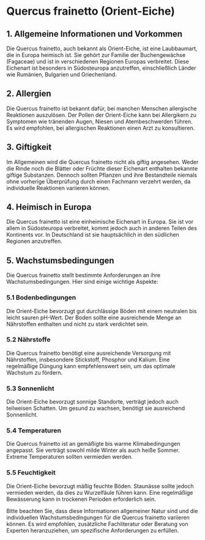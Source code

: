# Quercus frainetto (Orient-Eiche)

## 1. Allgemeine Informationen und Vorkommen
Die Quercus frainetto, auch bekannt als Orient-Eiche, ist eine Laubbaumart, die in Europa heimisch ist. Sie gehört zur Familie der Buchengewächse (Fagaceae) und ist in verschiedenen Regionen Europas verbreitet. Diese Eichenart ist besonders in Südosteuropa anzutreffen, einschließlich Länder wie Rumänien, Bulgarien und Griechenland.

## 2. Allergien
Die Quercus frainetto ist bekannt dafür, bei manchen Menschen allergische Reaktionen auszulösen. Der Pollen der Orient-Eiche kann bei Allergikern zu Symptomen wie tränenden Augen, Niesen und Atembeschwerden führen. Es wird empfohlen, bei allergischen Reaktionen einen Arzt zu konsultieren.

## 3. Giftigkeit
Im Allgemeinen wird die Quercus frainetto nicht als giftig angesehen. Weder die Rinde noch die Blätter oder Früchte dieser Eichenart enthalten bekannte giftige Substanzen. Dennoch sollten Pflanzen und ihre Bestandteile niemals ohne vorherige Überprüfung durch einen Fachmann verzehrt werden, da individuelle Reaktionen variieren können.

## 4. Heimisch in Europa
Die Quercus frainetto ist eine einheimische Eichenart in Europa. Sie ist vor allem in Südosteuropa verbreitet, kommt jedoch auch in anderen Teilen des Kontinents vor. In Deutschland ist sie hauptsächlich in den südlichen Regionen anzutreffen.

## 5. Wachstumsbedingungen
Die Quercus frainetto stellt bestimmte Anforderungen an ihre Wachstumsbedingungen. Hier sind einige wichtige Aspekte:

### 5.1 Bodenbedingungen
Die Orient-Eiche bevorzugt gut durchlässige Böden mit einem neutralen bis leicht sauren pH-Wert. Der Boden sollte eine ausreichende Menge an Nährstoffen enthalten und nicht zu stark verdichtet sein.

### 5.2 Nährstoffe
Die Quercus frainetto benötigt eine ausreichende Versorgung mit Nährstoffen, insbesondere Stickstoff, Phosphor und Kalium. Eine regelmäßige Düngung kann empfehlenswert sein, um das optimale Wachstum zu fördern.

### 5.3 Sonnenlicht
Die Orient-Eiche bevorzugt sonnige Standorte, verträgt jedoch auch teilweisen Schatten. Um gesund zu wachsen, benötigt sie ausreichend Sonnenlicht.

### 5.4 Temperaturen
Die Quercus frainetto ist an gemäßigte bis warme Klimabedingungen angepasst. Sie verträgt sowohl milde Winter als auch heiße Sommer. Extreme Temperaturen sollten vermieden werden.

### 5.5 Feuchtigkeit
Die Orient-Eiche bevorzugt mäßig feuchte Böden. Staunässe sollte jedoch vermieden werden, da dies zu Wurzelfäule führen kann. Eine regelmäßige Bewässerung kann in trockenen Perioden erforderlich sein.

Bitte beachten Sie, dass diese Informationen allgemeiner Natur sind und die individuellen Wachstumsbedingungen für die Quercus frainetto variieren können. Es wird empfohlen, zusätzliche Fachliteratur oder Beratung von Experten heranzuziehen, um spezifische Anforderungen zu erfüllen.
